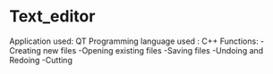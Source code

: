 # Text_editor
Application used: QT
Programming language used : C++
Functions:
-Creating new files
-Opening existing files
-Saving files
-Undoing and Redoing
-Cutting
